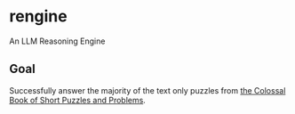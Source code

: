# rengine
An LLM Reasoning Engine

## Goal

Successfully answer the majority of the text only puzzles from [the Colossal Book of Short Puzzles and Problems](https://www.goodreads.com/book/show/715563.The_Colossal_Book_of_Short_Puzzles_and_Problems).
